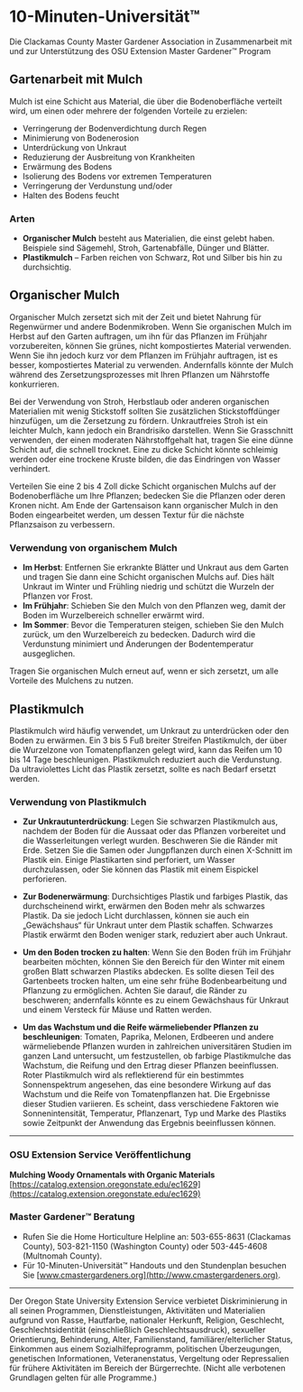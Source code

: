 # 10-Minuten-Universität™  
Die Clackamas County Master Gardener Association in Zusammenarbeit mit und zur Unterstützung des OSU Extension Master Gardener™ Program  

## Gartenarbeit mit Mulch  
Mulch ist eine Schicht aus Material, die über die Bodenoberfläche verteilt wird, um einen oder mehrere der folgenden Vorteile zu erzielen:  
- Verringerung der Bodenverdichtung durch Regen  
- Minimierung von Bodenerosion  
- Unterdrückung von Unkraut  
- Reduzierung der Ausbreitung von Krankheiten  
- Erwärmung des Bodens  
- Isolierung des Bodens vor extremen Temperaturen  
- Verringerung der Verdunstung und/oder  
- Halten des Bodens feucht  

### Arten  
- **Organischer Mulch** besteht aus Materialien, die einst gelebt haben. Beispiele sind Sägemehl, Stroh, Gartenabfälle, Dünger und Blätter.  
- **Plastikmulch** – Farben reichen von Schwarz, Rot und Silber bis hin zu durchsichtig.  

## Organischer Mulch  
Organischer Mulch zersetzt sich mit der Zeit und bietet Nahrung für Regenwürmer und andere Bodenmikroben. Wenn Sie organischen Mulch im Herbst auf den Garten auftragen, um ihn für das Pflanzen im Frühjahr vorzubereiten, können Sie grünes, nicht kompostiertes Material verwenden. Wenn Sie ihn jedoch kurz vor dem Pflanzen im Frühjahr auftragen, ist es besser, kompostiertes Material zu verwenden. Andernfalls könnte der Mulch während des Zersetzungsprozesses mit Ihren Pflanzen um Nährstoffe konkurrieren.  

Bei der Verwendung von Stroh, Herbstlaub oder anderen organischen Materialien mit wenig Stickstoff sollten Sie zusätzlichen Stickstoffdünger hinzufügen, um die Zersetzung zu fördern. Unkrautfreies Stroh ist ein leichter Mulch, kann jedoch ein Brandrisiko darstellen. Wenn Sie Grasschnitt verwenden, der einen moderaten Nährstoffgehalt hat, tragen Sie eine dünne Schicht auf, die schnell trocknet. Eine zu dicke Schicht könnte schleimig werden oder eine trockene Kruste bilden, die das Eindringen von Wasser verhindert.  

Verteilen Sie eine 2 bis 4 Zoll dicke Schicht organischen Mulchs auf der Bodenoberfläche um Ihre Pflanzen; bedecken Sie die Pflanzen oder deren Kronen nicht. Am Ende der Gartensaison kann organischer Mulch in den Boden eingearbeitet werden, um dessen Textur für die nächste Pflanzsaison zu verbessern.  

### Verwendung von organischem Mulch  
- **Im Herbst**: Entfernen Sie erkrankte Blätter und Unkraut aus dem Garten und tragen Sie dann eine Schicht organischen Mulchs auf. Dies hält Unkraut im Winter und Frühling niedrig und schützt die Wurzeln der Pflanzen vor Frost.  
- **Im Frühjahr**: Schieben Sie den Mulch von den Pflanzen weg, damit der Boden im Wurzelbereich schneller erwärmt wird.  
- **Im Sommer**: Bevor die Temperaturen steigen, schieben Sie den Mulch zurück, um den Wurzelbereich zu bedecken. Dadurch wird die Verdunstung minimiert und Änderungen der Bodentemperatur ausgeglichen.  

Tragen Sie organischen Mulch erneut auf, wenn er sich zersetzt, um alle Vorteile des Mulchens zu nutzen.  

## Plastikmulch  
Plastikmulch wird häufig verwendet, um Unkraut zu unterdrücken oder den Boden zu erwärmen. Ein 3 bis 5 Fuß breiter Streifen Plastikmulch, der über die Wurzelzone von Tomatenpflanzen gelegt wird, kann das Reifen um 10 bis 14 Tage beschleunigen. Plastikmulch reduziert auch die Verdunstung. Da ultraviolettes Licht das Plastik zersetzt, sollte es nach Bedarf ersetzt werden.  

### Verwendung von Plastikmulch  
- **Zur Unkrautunterdrückung**: Legen Sie schwarzen Plastikmulch aus, nachdem der Boden für die Aussaat oder das Pflanzen vorbereitet und die Wasserleitungen verlegt wurden. Beschweren Sie die Ränder mit Erde. Setzen Sie die Samen oder Jungpflanzen durch einen X-Schnitt im Plastik ein. Einige Plastikarten sind perforiert, um Wasser durchzulassen, oder Sie können das Plastik mit einem Eispickel perforieren.  

- **Zur Bodenerwärmung**: Durchsichtiges Plastik und farbiges Plastik, das durchscheinend wirkt, erwärmen den Boden mehr als schwarzes Plastik. Da sie jedoch Licht durchlassen, können sie auch ein „Gewächshaus“ für Unkraut unter dem Plastik schaffen. Schwarzes Plastik erwärmt den Boden weniger stark, reduziert aber auch Unkraut.  

- **Um den Boden trocken zu halten**: Wenn Sie den Boden früh im Frühjahr bearbeiten möchten, können Sie den Bereich für den Winter mit einem großen Blatt schwarzen Plastiks abdecken. Es sollte diesen Teil des Gartenbeets trocken halten, um eine sehr frühe Bodenbearbeitung und Pflanzung zu ermöglichen. Achten Sie darauf, die Ränder zu beschweren; andernfalls könnte es zu einem Gewächshaus für Unkraut und einem Versteck für Mäuse und Ratten werden.  

- **Um das Wachstum und die Reife wärmeliebender Pflanzen zu beschleunigen**: Tomaten, Paprika, Melonen, Erdbeeren und andere wärmeliebende Pflanzen wurden in zahlreichen universitären Studien im ganzen Land untersucht, um festzustellen, ob farbige Plastikmulche das Wachstum, die Reifung und den Ertrag dieser Pflanzen beeinflussen. Roter Plastikmulch wird als reflektierend für ein bestimmtes Sonnenspektrum angesehen, das eine besondere Wirkung auf das Wachstum und die Reife von Tomatenpflanzen hat. Die Ergebnisse dieser Studien variieren. Es scheint, dass verschiedene Faktoren wie Sonnenintensität, Temperatur, Pflanzenart, Typ und Marke des Plastiks sowie Zeitpunkt der Anwendung das Ergebnis beeinflussen können.  

---

### OSU Extension Service Veröffentlichung  
**Mulching Woody Ornamentals with Organic Materials**  
[https://catalog.extension.oregonstate.edu/ec1629](https://catalog.extension.oregonstate.edu/ec1629)  

### Master Gardener™ Beratung  
- Rufen Sie die Home Horticulture Helpline an: 503-655-8631 (Clackamas County), 503-821-1150 (Washington County) oder 503-445-4608 (Multnomah County).  
- Für 10-Minuten-Universität™ Handouts und den Stundenplan besuchen Sie [www.cmastergardeners.org](http://www.cmastergardeners.org).  

---

Der Oregon State University Extension Service verbietet Diskriminierung in all seinen Programmen, Dienstleistungen, Aktivitäten und Materialien aufgrund von Rasse, Hautfarbe, nationaler Herkunft, Religion, Geschlecht, Geschlechtsidentität (einschließlich Geschlechtsausdruck), sexueller Orientierung, Behinderung, Alter, Familienstand, familiärer/elterlicher Status, Einkommen aus einem Sozialhilfeprogramm, politischen Überzeugungen, genetischen Informationen, Veteranenstatus, Vergeltung oder Repressalien für frühere Aktivitäten im Bereich der Bürgerrechte. (Nicht alle verbotenen Grundlagen gelten für alle Programme.)